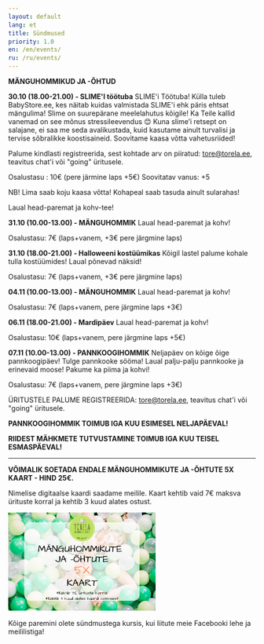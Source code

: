 ```yaml
---
layout: default
lang: et
title: Sündmused
priority: 1.0
en: /en/events/
ru: /ru/events/
---
```


**MÄNGUHOMMIKUD JA -ÕHTUD**


**30.10 (18.00-21.00) - SLIME'I töötuba**
SLIME'i Töötuba!
Külla tuleb BabyStore.ee, kes näitab kuidas valmistada SLIME'i ehk päris ehtsat mängulima! Slime on suurepärane meelelahutus kõigile! Ka Teile kallid vanemad on see mõnus stressileevendus 😊
Kuna slime’i retsept on salajane, ei saa me seda avalikustada, kuid kasutame ainult turvalisi ja tervise sõbralikke koostisaineid.
Soovitame kaasa võtta vahetusriided!

Palume kindlasti registreerida, sest kohtade arv on piiratud: tore@torela.ee, teavitus chat'i või "going" üritusele. 

Osalustasu : 10€ (pere järmine laps +5€)
Soovitatav vanus: +5

NB! Lima saab koju kaasa võtta!
Kohapeal saab tasuda ainult sularahas!

Laual head-paremat ja kohv-tee!

**31.10 (10.00-13.00) - MÄNGUHOMMIK**
Laual head-paremat ja kohv! 

Osalustasu: 7€ (laps+vanem, +3€ pere järgmine laps)


**31.10 (18.00-21.00) - Halloweeni kostüümikas**
Kõigil lastel palume kohale tulla kostüümides! 
Laual põnevad näksid! 

Osalustasu: 7€ (laps+vanem, +3€ pere järgmine laps)


**04.11 (10.00-13.00) - MÄNGUHOMMIK**
Laual head-paremat ja kohv! 

Osalustasu: 7€ (laps+vanem, pere järgmine laps +3€)


**06.11 (18.00-21.00) - Mardipäev**
Laual head-paremat ja kohv! 

Osalustasu: 10€ (laps+vanem, pere järgmine laps +5€)


**07.11 (10.00-13.00) - PANNKOOGIHOMMIK**
Neljapäev on kõige õige pannkoogipäev! Tulge pannkooke sööma! 
Laual palju-palju pannkooke ja erinevaid moose!
Pakume ka piima ja kohvi! 

Osalustasu: 7€ (laps+vanem, pere järgmine laps +3€)




ÜRITUSTELE PALUME REGISTREERIDA: tore@torela.ee, teavitus chat'i või "going" üritusele. 


**PANNKOOGIHOMMIK TOIMUB IGA KUU ESIMESEL NELJAPÄEVAL!**

**RIIDEST MÄHKMETE TUTVUSTAMINE TOIMUB IGA KUU TEISEL ESMASPÄEVAL!**

***

**VÕIMALIK SOETADA ENDALE MÄNGUHOMMIKUTE JA -ÕHTUTE 5X KAART - HIND 25€.**

Nimelise digitaalse kaardi saadame meilile. Kaart kehtib vaid 7€ maksva ürituste korral ja kehtib 3 kuud alates ostust.

<img alt="5xkaart" src="5x-kaart.png" height="200">

Kõige paremini olete sündmustega kursis, kui liitute meie Facebooki lehe ja meililistiga!
